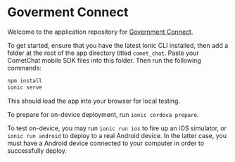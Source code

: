 Goverment Connect
=================

Welcome to the application repository for [Government Connect](https://governmentconnect.net/).

To get started, ensure that you have the latest Ionic CLI installed, then add a folder at the root of the app directory titled `comet_chat`. Paste your CometChat mobile SDK files into this folder. Then run the following commands:

```bash
npm install
ionic serve
```

This should load the app into your browser for local testing.

To prepare for on-device deployment, run `ionic cordova prepare`.

To test on-device, you may run `ionic run ios` to fire up an iOS simulator, or `ionic run android` to deploy to a real Android device. In the latter case, you must have a Android device connected to your computer in order to successfully deploy.